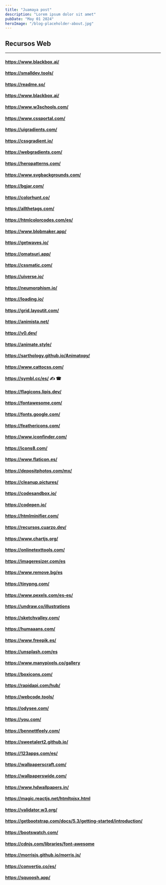 ```yaml
---
title: "Juamaya post"
description: "Lorem ipsum dolor sit amet"
pubDate: "May 01 2024"
heroImage: "/blog-placeholder-about.jpg"
---
```

 
## Recursos Web
---

#### https://www.blackbox.ai/

#### https://smalldev.tools/
 
#### https://readme.so/

#### https://www.blackbox.ai/

#### https://www.w3schools.com/

#### https://www.cssportal.com/

#### https://uigradients.com/

#### https://cssgradient.io/

#### https://webgradients.com/

#### https://heropatterns.com/

#### https://www.svgbackgrounds.com/

#### https://bgjar.com/

#### https://colorhunt.co/

#### https://allthetags.com/

#### https://htmlcolorcodes.com/es/

#### https://www.blobmaker.app/

#### https://getwaves.io/

#### https://omatsuri.app/

#### https://cssmatic.com/

#### https://uiverse.io/

#### https://neumorphism.io/

#### https://loading.io/

#### https://grid.layoutit.com/

#### https://animista.net/

#### https://v0.dev/

#### https://animate.style/

#### https://sarthology.github.io/Animatopy/

#### https://www.cattocss.com/

#### https://symbl.cc/es/  ✍  ☎

#### https://flagicons.lipis.dev/  

#### https://fontawesome.com/

#### https://fonts.google.com/

#### https://feathericons.com/

#### https://www.iconfinder.com/

#### https://icons8.com/

#### https://www.flaticon.es/

#### https://depositphotos.com/mx/


#### https://cleanup.pictures/

#### https://codesandbox.io/

#### https://codepen.io/

#### https://htmlminifier.com/

#### https://recursos.cuarzo.dev/

#### https://www.chartjs.org/

#### https://onlinetexttools.com/

#### https://imageresizer.com/es

#### https://www.remove.bg/es

#### https://tinypng.com/

#### https://www.pexels.com/es-es/

#### https://undraw.co/illustrations

#### https://sketchvalley.com/

#### https://humaaans.com/

#### https://www.freepik.es/

#### https://unsplash.com/es

#### https://www.manypixels.co/gallery

#### https://boxicons.com/

#### https://rapidapi.com/hub/

#### https://webcode.tools/

#### https://odysee.com/

#### https://you.com/

#### https://bennettfeely.com/

#### https://sweetalert2.github.io/

#### https://123apps.com/es/

#### https://wallpaperscraft.com/

#### https://wallpaperswide.com/

#### https://www.hdwallpapers.in/

#### https://magic.reactjs.net/htmltojsx.html

#### https://validator.w3.org/

#### https://getbootstrap.com/docs/5.3/getting-started/introduction/

#### https://bootswatch.com/

#### https://cdnjs.com/libraries/font-awesome

#### https://morrisjs.github.io/morris.js/

#### https://convertio.co/es/

#### https://squoosh.app/




